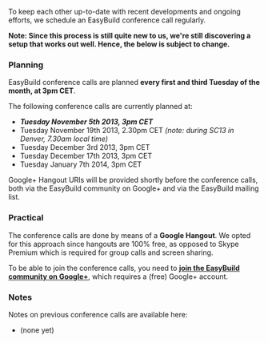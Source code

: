 To keep each other up-to-date with recent developments and ongoing efforts, we schedule an EasyBuild conference call regularly.

**Note: Since this process is still quite new to us, we're still discovering a setup that works out well. Hence, the below is subject to change.**


### Planning

EasyBuild conference calls are planned **every first and third Tuesday of the month, at 3pm CET**.

The following conference calls are currently planned at:
 * _**Tuesday November 5th 2013, 3pm CET**_
 * Tuesday November 19th 2013, 2.30pm CET _(note: during SC13 in Denver, 7.30am local time)_
 * Tuesday December 3rd 2013, 3pm CET
 * Tuesday December 17th 2013, 3pm CET
 * Tuesday January 7th 2014, 3pm CET

Google+ Hangout URIs will be provided shortly before the conference calls, both via the EasyBuild community on Google+ and via the EasyBuild mailing list.


### Practical

The conference calls are done by means of a **Google Hangout**. We opted for this approach since hangouts are 100% free, as opposed to Skype Premium which is required for group calls and screen sharing.

To be able to join the conference calls, you need to [**join the EasyBuild community on Google+**](https://plus.google.com/communities/103632287931200436158), which requires a (free) Google+ account.

### Notes

Notes on previous conference calls are available here:

 * (none yet)